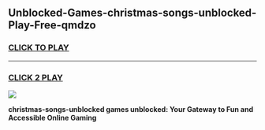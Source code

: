 
## Unblocked-Games-christmas-songs-unblocked-Play-Free-qmdzo
<h3>
<a href="https://premium76.site?title=christmas-songs-unblocked&ref=18A1">CLICK TO PLAY</a></h3>
<hr>

<h3>
<a href="https://premium76.site?title=christmas-songs-unblocked&ref=18A1">CLICK 2 PLAY</a>
  
</h3>

<a href="https://premium76.site?title=christmas-songs-unblocked&ref=18A1"><img src="https://clearcache.store/games.png"></a>


**christmas-songs-unblocked games unblocked: Your Gateway to Fun and Accessible Online Gaming**
